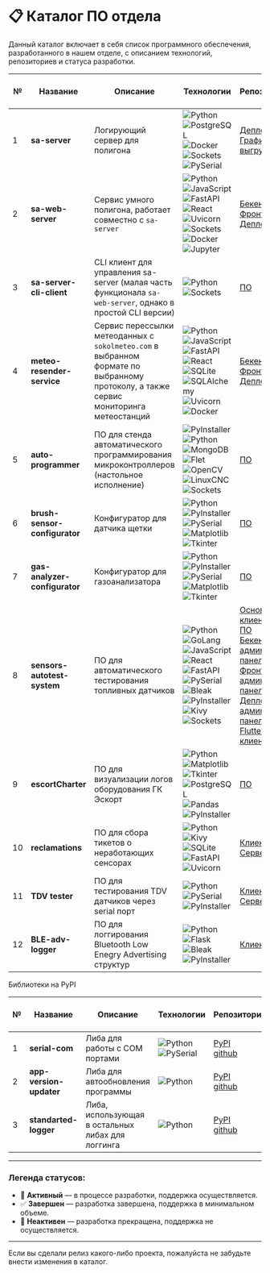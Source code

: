 # 📋 Каталог ПО отдела

Данный каталог включает в себя список программного обеспечения, разработанного в нашем отделе, с описанием технологий, репозиториев и статуса разработки.

| № | Название          | Описание                                                   | Технологии                                                                                             | Репозитории                                                                                                                                              | Дата последнего обновления | Статус                                      | Версия  | Зависимости |
|--|-----------------|------------------------------------------------------------|--------------------------------------------------------------------------------------------------------|----------------------------------------------------------------------------------------------------------------------------------------------------------|----------------------------|---------------------------------------------|---------|-------------|
| 1 | **sa-server**      | Логирующий сервер для полигона                             | ![Python](https://img.shields.io/badge/-Python-3776AB?logo=python&logoColor=white) ![PostgreSQL](https://img.shields.io/badge/-PostgreSQL-336791?logo=postgresql&logoColor=white) ![Docker](https://img.shields.io/badge/-Docker-2496ED?logo=docker&logoColor=white) ![Sockets](https://img.shields.io/badge/-Sockets-FF6F00) ![PySerial](https://img.shields.io/badge/-PySerial-00897B) | [Деплой+ПО](https://github.com/technomaticsDevTeam/sa-server)<br>[Графики-выгрузка](https://github.com/technomaticsDevTeam/escortCharter)                                                                                             | 2024-11-26                 | 🔄 **Активный**  | 1.0.7   | **Python 3.12**: `crcmod==1.7` `psycopg2==2.9.9` `pyserial==3.5` `PyYAML==6.0.1` `pyTelegramBotAPI==4.24.0` `aiohappyeyeballs==2.4.3` <br> **Docker Compose v3.8** |
| 2 | **sa-web-server**  | Сервис умного полигона, работает совместно с `sa-server`   | ![Python](https://img.shields.io/badge/-Python-3776AB?logo=python&logoColor=white) ![JavaScript](https://img.shields.io/badge/-JavaScript-F7DF1E?logo=javascript&logoColor=black) ![FastAPI](https://img.shields.io/badge/-FastAPI-009688?logo=fastapi&logoColor=white) ![React](https://img.shields.io/badge/-React-61DAFB?logo=react&logoColor=black) ![Uvicorn](https://img.shields.io/badge/-Uvicorn-009688?logo=uvicorn&logoColor=white) ![Sockets](https://img.shields.io/badge/-Sockets-FF6F00) ![Docker](https://img.shields.io/badge/-Docker-2496ED?logo=docker&logoColor=white) ![Jupyter](https://img.shields.io/badge/-Jupyter-F37626?logo=jupyter&logoColor=white) | [Бекенд](https://github.com/technomaticsDevTeam/sa-web-server) <br>  [Фронтенд](https://github.com/technomaticsDevTeam/sa-web-server-frontend) <br>  [Деплой](https://github.com/technomaticsDevTeam/sa-web-server-manifest) <br> | 2024-11-25                  | 🔄 **Активный** | 1.0.3   | **Python 3.12**, **Node.js 20**, **Docker Compose v3.8** | ![Python](https://img.shields.io/badge/-Python-3776AB?logo=python&logoColor=white) ![Sockets](https://img.shields.io/badge/-Sockets-FF6F00) | [sa-server-cli-client](https://github.com/technomaticsDevTeam/sa-server-cli-client) | 2024-07-11 | 
| 3 | **sa-server-cli-client** | CLI клиент для управления sa-server (малая часть функционала `sa-web-server`, однако в простой CLI версии) |  ![Python](https://img.shields.io/badge/-Python-3776AB?logo=python&logoColor=white) ![Sockets](https://img.shields.io/badge/-Sockets-FF6F00) | [ПО](https://github.com/technomaticsDevTeam/sa-server-cli-client) | 2024-11-25  | 🛑 **Неактивен** (полностью работоспособен) | 1.0.0 | **Python 3.12**: `﻿colorama==0.4.6` |
| 4 | **meteo-resender-service** | Сервис перессылки метеоданных с `sokolmeteo.com` в выбранном формате по выбранному протоколу, а также сервис мониторинга метеостанций | ![Python](https://img.shields.io/badge/-Python-3776AB?logo=python&logoColor=white) ![JavaScript](https://img.shields.io/badge/-JavaScript-F7DF1E?logo=javascript&logoColor=black) ![FastAPI](https://img.shields.io/badge/-FastAPI-009688?logo=fastapi&logoColor=white) ![React](https://img.shields.io/badge/-React-61DAFB?logo=react&logoColor=black) ![SQLite](https://img.shields.io/badge/-SQLite-003B57?logo=sqlite&logoColor=white) ![SQLAlchemy](https://img.shields.io/badge/-SQLAlchemy-CE5A23?logo=sqlalchemy&logoColor=white)  ![Uvicorn](https://img.shields.io/badge/-Uvicorn-009688?logo=uvicorn&logoColor=white) ![Docker](https://img.shields.io/badge/-Docker-2496ED?logo=docker&logoColor=white) | [Бекенд](https://github.com/technomaticsDevTeam/meteo-resender-service) <br>  [Фронтенд](https://github.com/technomaticsDevTeam/meteo-resender-service-frontend) <br>  [Деплой](https://github.com/technomaticsDevTeam/meteo-resender-service-manifest) <br> | 2024-10-02 |  ✅ **Завершен**   | 1.6.6 | **Python 3.12**, **Node.js 20**, **Docker Compose v3.8** |
| 5 | **auto-programmer** | ПО для стенда автоматического программирования микроконтроллеров (настольное исполнение) | ![PyInstaller](https://img.shields.io/badge/PyInstaller-41C9C4?logo=pyinstaller&logoColor=white)  ![Python](https://img.shields.io/badge/-Python-3776AB?logo=python&logoColor=white) ![MongoDB](https://img.shields.io/badge/-MongoDB-47A248?logo=mongodb&logoColor=white) ![Flet](https://img.shields.io/badge/-Flet-0288D1?logo=flutter&logoColor=white) ![OpenCV](https://img.shields.io/badge/-OpenCV-5C3EE8?logo=opencv&logoColor=white) ![LinuxCNC](https://img.shields.io/badge/-LinuxCNC-FF6F00?logo=linux&logoColor=white) ![Sockets](https://img.shields.io/badge/-Sockets-FF6F00) | [ПО](https://github.com/technomaticsDevTeam/auto-programmer/) | 2024-03-18 | ✅ **Завершен** | 2.0.5 | **Python 3.12**, **MongoDB 4.4** |
| 6 | **brush-sensor-configurator** | Конфигуратор для датчика щетки |  ![Python](https://img.shields.io/badge/-Python-3776AB?logo=python&logoColor=white) ![PyInstaller](https://img.shields.io/badge/PyInstaller-41C9C4?logo=pyinstaller&logoColor=white)  ![PySerial](https://img.shields.io/badge/-PySerial-00897B) ![Matplotlib](https://img.shields.io/badge/-Matplotlib-013243?logo=matplotlib&logoColor=white) ![Tkinter](https://img.shields.io/badge/-Tkinter-3776AB?logo=python&logoColor=white) | [ПО](https://github.com/technomaticsDevTeam/brush-sensor-configurator/) | 2024-10-03 | ✅ **Завершен** | 1.0.0 | **Python 3.12** |
| 7 | **gas-analyzer-configurator** | Конфигуратор для газоанализатора |  ![Python](https://img.shields.io/badge/-Python-3776AB?logo=python&logoColor=white) ![PyInstaller](https://img.shields.io/badge/PyInstaller-41C9C4?logo=pyinstaller&logoColor=white)  ![PySerial](https://img.shields.io/badge/-PySerial-00897B) ![Matplotlib](https://img.shields.io/badge/-Matplotlib-013243?logo=matplotlib&logoColor=white) ![Tkinter](https://img.shields.io/badge/-Tkinter-3776AB?logo=python&logoColor=white) | [ПО](https://github.com/technomaticsDevTeam/gas-analyzer-configurator/) | 2024-11-26 | ✅ **Завершен** | 2.1.1.tec | **Python 3.8** |
| 8 | **sensors-autotest-system** | ПО для автоматического тестирования топливных датчиков | ![Python](https://img.shields.io/badge/-Python-3776AB?logo=python&logoColor=white) ![GoLang](https://img.shields.io/badge/-GoLang-00ADD8?logo=go&logoColor=white) ![JavaScript](https://img.shields.io/badge/-JavaScript-F7DF1E?logo=javascript&logoColor=black) ![React](https://img.shields.io/badge/-React-61DAFB?logo=react&logoColor=black) ![FastAPI](https://img.shields.io/badge/-FastAPI-009688?logo=fastapi&logoColor=white) ![PySerial](https://img.shields.io/badge/-PySerial-3776AB?logo=python&logoColor=white) ![Bleak](https://img.shields.io/badge/-Bleak-009688?logo=python&logoColor=white) ![PyInstaller](https://img.shields.io/badge/PyInstaller-41C9C4?logo=pyinstaller&logoColor=white)  ![Kivy](https://img.shields.io/badge/-Kivy-4CAF50?logo=python&logoColor=white) ![Sockets](https://img.shields.io/badge/-Sockets-FF6F00) | [Основное клиентское ПО](https://github.com/technomaticsDevTeam/sensors-autotest-system) <br> [Бекенд админской панели](https://github.com/technomaticsDevTeam/sensors-autotest-system-cp-client) <br> [Фронтенд админской панели](https://github.com/technomaticsDevTeam/sensors-autotest-system-cp-client-frontend) <br> [Деплой админской панели](https://github.com/technomaticsDevTeam/sensors-autotest-system-cp-client-manifest) <br> [Flutter клиент](https://github.com/technomaticsDevTeam/test-stand-2-fl)| 2024-10-03 | 🔄 **Активный** | 0.0.1 | **Python 3.12** **GoLang 1.23** **Node.js 20** **Docker Compose v3.8**
| 9 | **escortCharter** | ПО для визуализации логов оборудования ГК Эскорт | ![Python](https://img.shields.io/badge/-Python-3776AB?logo=python&logoColor=white) ![Matplotlib](https://img.shields.io/badge/-Matplotlib-013243?logo=matplotlib&logoColor=white) ![Tkinter](https://img.shields.io/badge/-Tkinter-3776AB?logo=python&logoColor=white)![PostgreSQL](https://img.shields.io/badge/-PostgreSQL-336791?logo=postgresql&logoColor=white) ![Pandas](https://img.shields.io/badge/pandas-%23150458.svg?style=for-the-badge&logo=pandas&logoColor=white) ![PyInstaller](https://img.shields.io/badge/PyInstaller-41C9C4?logo=pyinstaller&logoColor=white)  | [ПО](https://github.com/technomaticsDevTeam/escortCharter) <br> | 2024-11-27 | ✅ **Завершен** | 1.32_logger_3 | **Python 3.12**|
| 10 | **reclamations** | ПО для сбора тикетов о неработающих сенсорах | ![Python](https://img.shields.io/badge/-Python-3776AB?logo=python&logoColor=white) ![Kivy](https://img.shields.io/badge/-Kivy-4CAF50?logo=python&logoColor=white) ![SQLite](https://img.shields.io/badge/-SQLite-003B57?logo=sqlite&logoColor=white) ![FastAPI](https://img.shields.io/badge/-FastAPI-009688?logo=fastapi&logoColor=white) ![Uvicorn](https://img.shields.io/badge/-Uvicorn-009688?logo=uvicorn&logoColor=white) | [Клиент](https://github.com/technomaticsDevTeam/reclamations-client) [Сервер](https://github.com/technomaticsDevTeam/reclamations-server) <br> | 2024-11-29 | **Активный** | 0.0.1 | **Python 3.10**|
| 11 | **TDV tester** | ПО для тестирования TDV датчиков через serial порт | ![Python](https://img.shields.io/badge/-Python-3776AB?logo=python&logoColor=white) ![PySerial](https://img.shields.io/badge/-PySerial-00897B) ![PyInstaller](https://img.shields.io/badge/PyInstaller-41C9C4?logo=pyinstaller&logoColor=white)  | [Клиент](https://github.com/technomaticsDevTeam/TDVtester/tree/gui_start_dev) [Сервер](https://github.com/technomaticsDevTeam/tdv-sn-service) | 2025-01-10 | 🔄 **Активный** | 0.0.1 | **Python 3.12**|
| 12 | **BLE-adv-logger** | ПО для логгирования Bluetooth Low Enegry Advertising структур  | ![Python](https://img.shields.io/badge/-Python-3776AB?logo=python&logoColor=white) ![Flask](https://img.shields.io/badge/Flask-000000?logo=flask&logoColor=white) ![Bleak](https://img.shields.io/badge/Bleak-000000?logo=bleak&logoColor=white) ![PyInstaller](https://img.shields.io/badge/PyInstaller-41C9C4?logo=pyinstaller&logoColor=white) | [Клиент](https://github.com/technomaticsDevTeam/ble-logger.git) | 2025-01-26 | 🔄 **Активный** | 0.0.1 | **Python 3.12** **Bluetooth 4.0+** |

Библиотеки на PyPI

| № | Название          | Описание                                                   | Технологии                                                                                             | Репозитории                                                                                                                                              | Дата последнего обновления | Статус                                      | Версия  | Зависимости |
|--|-----------------|------------------------------------------------------------|--------------------------------------------------------------------------------------------------------|----------------------------------------------------------------------------------------------------------------------------------------------------------|----------------------------|---------------------------------------------|---------|-------------|
| 1 | **serial-com** | Либа для работы с COM портами | ![Python](https://img.shields.io/badge/-Python-3776AB?logo=python&logoColor=white) ![PySerial](https://img.shields.io/badge/-PySerial-00897B) | [PyPI](https://pypi.org/project/serial-com/) <br> [github](https://github.com/technomaticsDevTeam/serial-com) | 2025-01-10 | 🔄 **Активный**  | 0.1.1   | **Python 3.10**: `pyserial==3.5`|
| 2 | **app-version-updater** | Либа для автообновления программы | ![Python](https://img.shields.io/badge/-Python-3776AB?logo=python&logoColor=white)  | [PyPI](https://pypi.org/project/app-version-updater/) <br> [github](https://github.com/technomaticsDevTeam/app-version-updater) | 2025-01-21 | 🔄 **Активный**  | 0.0.16   | **Python 3.10** |
| 3 | **standarted-logger** | Либа, использующая в остальных либах для логгинга | ![Python](https://img.shields.io/badge/-Python-3776AB?logo=python&logoColor=white) | [PyPI](https://pypi.org/project/standarted-logger/) <br> [github](https://github.com/technomaticsDevTeam/standarted-logger) | 2025-01-21 | 🔄 **Активный**  | 0.0.6   | **Python 3.10** |


---

### Легенда статусов:
- 🔄 **Активный** — в процессе разработки, поддержка осуществляется.
- ✅ **Завершен** — разработка завершена, поддержка в минимальном объеме.
- 🛑 **Неактивен** — разработка прекращена, поддержка не осуществляется.

---

Если вы сделали релиз какого-либо проекта, пожалуйста не забудьте внести изменения в каталог.
